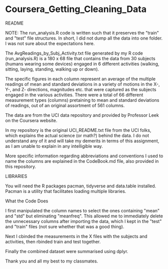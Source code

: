# Coursera_Getting_Cleaning_Data

README

NOTE: The run_analysis.R code is written such that it preserves the "train" and "test"
file structures. In short, I did not dump all the data into one folder. I was not
sure about the expectations here.

The AvgReadings_by_Subj_Activity.txt file generated by my R code (run_analysis.R)
is a 180 x 68 file that contains the data from 30 subjects (humans wearing some devices)
engaged in 6 different activities (walking, sitting, laying, standing, walking up or down).

The specific figures in each column represent an average of the multiple readings of mean 
and standard deviations in a variety of motions in the X-, Y-, and Z- directions, 
magnitudes etc. that were captured as the subjects engaged in the various activities.
There were a total of 66 different measurement types (columns) pretaining to mean and 
standard deviations of readings, out of an original assortment of 561 columns. 

The data are from the UCI data repository and provided by Professor Leek on the Coursera
website. 

In my repository is the original UCI_README.txt file from the UCI folks, which explains the 
actual science (or math?) behind the data. I do not understand any of it and will take my 
demerits in terms of this assignment, as I am unable to explain in any intelligible way.

More specific information regarding abbreviations and conventions I used to name the
columns are explained in the CodeBook.md file, also provided in this repository.


LIBRARIES

You will need the R packages pacman, tidyverse and data.table installed. Pacman is a
utility that facilitates loading multiple libraries.


What the Code Does

I first manipulated the column names to select the ones containing "mean" and "std" but
eliminating "meanfreq". This allowed me to immediately delete the unnecessary columns
after importing the data, which I kept in the "test" and "train" files (not sure whether
that was a good thing). 

Next I cbinded the measurements in the X files with the subjects and activities, then 
rbinded train and test together.

Finally the combined dataset were summarised using dplyr. 


Thank you and all my best to my classmates.
